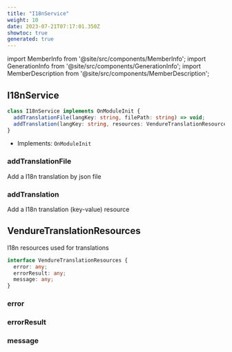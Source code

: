 ```yaml
---
title: "I18nService"
weight: 10
date: 2023-07-21T07:17:01.350Z
showtoc: true
generated: true
---
```

<!-- This file was generated from the Vendure source. Do not modify. Instead, re-run the "docs:build" script -->
import MemberInfo from '@site/src/components/MemberInfo';
import GenerationInfo from '@site/src/components/GenerationInfo';
import MemberDescription from '@site/src/components/MemberDescription';


## I18nService

<GenerationInfo sourceFile="packages/core/src/i18n/i18n.service.ts" sourceLine="44" packageName="@vendure/core" />



```ts title="Signature"
class I18nService implements OnModuleInit {
  addTranslationFile(langKey: string, filePath: string) => void;
  addTranslation(langKey: string, resources: VendureTranslationResources | any) => void;
}
```
* Implements: <code>OnModuleInit</code>



<div className="members-wrapper">

### addTranslationFile

<MemberInfo kind="method" type="(langKey: string, filePath: string) => void"   />

Add a I18n translation by json file
### addTranslation

<MemberInfo kind="method" type="(langKey: string, resources: <a href='/docs/reference/typescript-api/common/i18n-service#venduretranslationresources'>VendureTranslationResources</a> | any) => void"   />

Add a I18n translation (key-value) resource


</div>


## VendureTranslationResources

<GenerationInfo sourceFile="packages/core/src/i18n/i18n.service.ts" sourceLine="24" packageName="@vendure/core" />

I18n resources used for translations

```ts title="Signature"
interface VendureTranslationResources {
  error: any;
  errorResult: any;
  message: any;
}
```

<div className="members-wrapper">

### error

<MemberInfo kind="property" type="any"   />


### errorResult

<MemberInfo kind="property" type="any"   />


### message

<MemberInfo kind="property" type="any"   />




</div>
